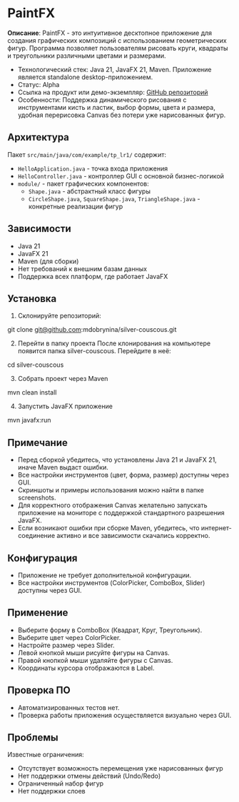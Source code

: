 # PaintFX

**Описание**: PaintFX - это интуитивное десктопное приложение для создания графических композиций с использованием геометрических фигур. Программа позволяет пользователям рисовать круги, квадраты и треугольники различными цветами и размерами.


- Технологический стек: Java 21, JavaFX 21, Maven. Приложение является standalone desktop-приложением.
- Статус: Alpha
- Ссылка на продукт или демо-экземпляр: [GitHub репозиторий](https://github.com/godmozzarella/Happy-piece)
- Особенности: Поддержка динамического рисования с инструментами кисть и ластик, выбор формы, цвета и размера, удобная перерисовка Canvas без потери уже нарисованных фигур.


## Архитектура
Пакет `src/main/java/com/example/tp_lr1/` содержит:
- `HelloApplication.java` - точка входа приложения
- `HelloController.java` - контроллер GUI с основной бизнес-логикой
- `module/` - пакет графических компонентов:
  - `Shape.java` - абстрактный класс фигуры
  - `CircleShape.java`, `SquareShape.java`, `TriangleShape.java` - конкретные реализации фигур

## Зависимости

- Java 21
- JavaFX 21
- Maven (для сборки)
- Нет требований к внешним базам данных
- Поддержка всех платформ, где работает JavaFX

## Установка

1. Склонируйте репозиторий:

git clone git@github.com:mdobrynina/silver-couscous.git

2. Перейти в папку проекта
После клонирования на компьютере появится папка silver-couscous. Перейдите в неё:  

cd silver-couscous

3. Собрать проект через Maven

mvn clean install

4. Запустить JavaFX приложение

mvn javafx:run

## Примечание

- Перед сборкой убедитесь, что установлены Java 21 и JavaFX 21, иначе Maven выдаст ошибки.  
- Все настройки инструментов (цвет, форма, размер) доступны через GUI.  
- Скриншоты и примеры использования можно найти в папке screenshots.  
- Для корректного отображения Canvas желательно запускать приложение на мониторе с поддержкой стандартного разрешения JavaFX.  
- Если возникают ошибки при сборке Maven, убедитесь, что интернет-соединение активно и все зависимости скачались корректно.

## Конфигурация

- Приложение не требует дополнительной конфигурации.  
- Все настройки инструментов (ColorPicker, ComboBox, Slider) доступны через GUI.  

## Применение

- Выберите форму в ComboBox (Квадрат, Круг, Треугольник).  
- Выберите цвет через ColorPicker.  
- Настройте размер через Slider.  
- Левой кнопкой мыши рисуйте фигуры на Canvas.  
- Правой кнопкой мыши удаляйте фигуры с Canvas.  
- Координаты курсора отображаются в Label.  

## Проверка ПО

- Автоматизированных тестов нет.  
- Проверка работы приложения осуществляется визуально через GUI.  

## Проблемы

Известные ограничения:

- Отсутствует возможность перемещения уже нарисованных фигур
- Нет поддержки отмены действий (Undo/Redo)
- Ограниченный набор фигур
- Нет поддержки слоев
